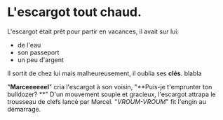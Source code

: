 # L'escargot tout chaud.

L'escargot était prêt pour partir en vacances, il avait sur lui:

- de l'eau
- son passeport
- un peu d'argent

Il sortit de chez lui mais malheureusement, il oublia ses __clés__.
blabla

"**Marceeeeeel**" cria l'escargot à son voisin, "**Puis-je t'emprunter ton bulldozer? **" 
D'un mouvement souple et gracieux, l'escargot attrapa le trousseau de clefs lancé par Marcel.
"*VROUM-VROUM*" fit l'engin au démarrage.
